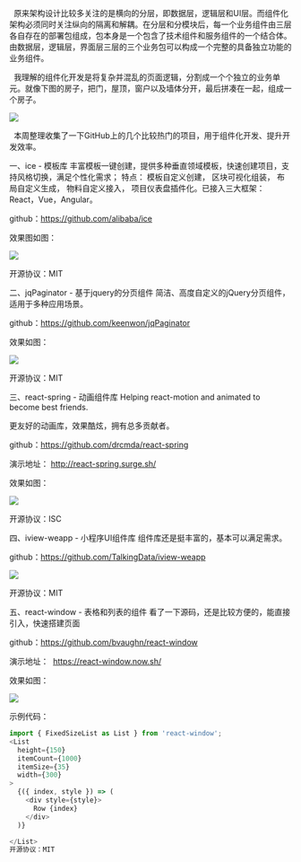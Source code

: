   原来架构设计比较多关注的是横向的分层，即数据层，逻辑层和UI层。而组件化架构必须同时关注纵向的隔离和解耦。在分层和分模块后，每一个业务组件由三层各自存在的部署包组成，包本身是一个包含了技术组件和服务组件的一个结合体。由数据层，逻辑层，界面层三层的三个业务包可以构成一个完整的具备独立功能的业务组件。

  我理解的组件化开发是将复杂并混乱的页面逻辑，分割成一个个独立的业务单元。就像下图的房子，把门，屋顶，窗户以及墙体分开，最后拼凑在一起，组成一个房子。

![](https://github.com/mtonhuang/bolg/blob/master/images/home.png)

  本周整理收集了一下GitHub上的几个比较热门的项目，用于组件化开发、提升开发效率。

一、ice - 模板库
丰富模板一键创建，提供多种垂直领域模板，快速创建项目，支持风格切换，满足个性化需求；
特点： 模板自定义创建， 区块可视化组装， 布局自定义生成， 物料自定义接入， 项目仪表盘插件化。已接入三大框架：React，Vue，Angular。

github：https://github.com/alibaba/ice

效果图如图：

![](https://github.com/mtonhuang/bolg/blob/master/images/ice.png)

开源协议：MIT

二、jqPaginator - 基于jquery的分页组件
简洁、高度自定义的jQuery分页组件，适用于多种应用场景。

github：https://github.com/keenwon/jqPaginator

效果如图：

![](https://github.com/mtonhuang/bolg/blob/master/images/source_2%20(5).png)

开源协议：MIT

三、react-spring - 动画组件库
Helping react-motion and animated to become best friends.

更友好的动画库，效果酷炫，拥有总多贡献者。

github：https://github.com/drcmda/react-spring

演示地址： http://react-spring.surge.sh/

效果如图：

![](https://github.com/mtonhuang/bolg/blob/master/images/source_2%20(2).png)

开源协议：ISC

四、iview-weapp - 小程序UI组件库
组件库还是挺丰富的，基本可以满足需求。

github：https://github.com/TalkingData/iview-weapp

![](https://github.com/mtonhuang/bolg/blob/master/images/source_2%20(3).png)

开源协议：MIT

五、react-window - 表格和列表的组件
看了一下源码，还是比较方便的，能直接引入，快速搭建页面

github：https://github.com/bvaughn/react-window

演示地址：  https://react-window.now.sh/

效果如图：

![](https://github.com/mtonhuang/bolg/blob/master/images/source_2%20(4).png)

示例代码：

```js
import { FixedSizeList as List } from 'react-window';
<List
  height={150}
  itemCount={1000}
  itemSize={35}
  width={300}
>
  {({ index, style }) => (
    <div style={style}>
      Row {index}
    </div>
  )}

</List>
开源协议：MIT
```
